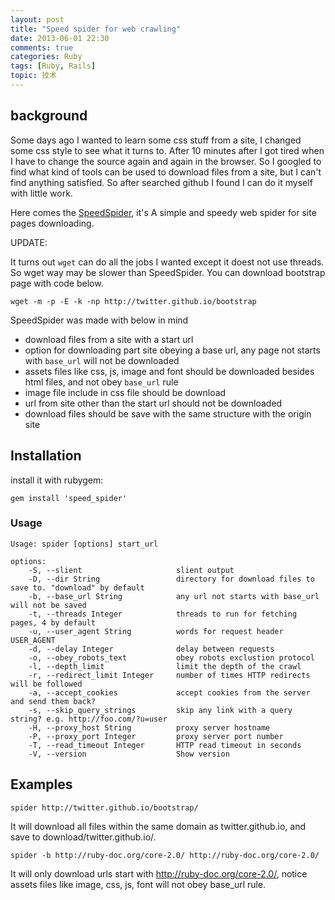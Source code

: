 ```yaml
---
layout: post
title: "Speed spider for web crawling"
date: 2013-06-01 22:30
comments: true
categories: Ruby
tags: [Ruby, Rails]
topic: 技术
---
```


## background

Some days ago I wanted to learn some css stuff from a site, I changed some css style to see what it turns to.
After 10 minutes after I got tired when I have to change the source again and again in the browser.
So I googled to find what kind of tools can be used to download files from a site, but I can't find anything satisfied.
So after searched github I found I can do it myself with little work.

Here comes the [SpeedSpider][1], it's A simple and speedy web spider for site pages downloading.

UPDATE:

It turns out `wget` can do all the jobs I wanted except it doest not use threads. So wget way may be slower than SpeedSpider.
You can download bootstrap page with code below.

    wget -m -p -E -k -np http://twitter.github.io/bootstrap

<!--more-->

SpeedSpider was made with below in mind

* download files from a site with a start url
* option for downloading part site obeying a base url, any page not starts with `base_url` will not be downloaded
* assets files like css, js, image and font should be downloaded besides html files, and not obey `base_url` rule
* image file include in css file should be download
* url from site other than the start url should not be downloaded
* download files should be save with the same structure with the origin site

## Installation

install it with rubygem:

    gem install 'speed_spider'

### Usage

    Usage: spider [options] start_url

    options:
        -S, --slient                     slient output
        -D, --dir String                 directory for download files to save to. "download" by default
        -b, --base_url String            any url not starts with base_url will not be saved
        -t, --threads Integer            threads to run for fetching pages, 4 by default
        -u, --user_agent String          words for request header USER_AGENT
        -d, --delay Integer              delay between requests
        -o, --obey_robots_text           obey robots exclustion protocol
        -l, --depth_limit                limit the depth of the crawl
        -r, --redirect_limit Integer     number of times HTTP redirects will be followed
        -a, --accept_cookies             accept cookies from the server and send them back?
        -s, --skip_query_strings         skip any link with a query string? e.g. http://foo.com/?u=user
        -H, --proxy_host String          proxy server hostname
        -P, --proxy_port Integer         proxy server port number
        -T, --read_timeout Integer       HTTP read timeout in seconds
        -V, --version                    Show version

## Examples

    spider http://twitter.github.io/bootstrap/

It will download all files within the same domain as twitter.github.io, and save to download/twitter.github.io/.

    spider -b http://ruby-doc.org/core-2.0/ http://ruby-doc.org/core-2.0/

It will only download urls start with http://ruby-doc.org/core-2.0/, notice assets files like image, css, js, font will not obey base_url rule.

[1]:https://github.com/wongyouth/speed_spider
